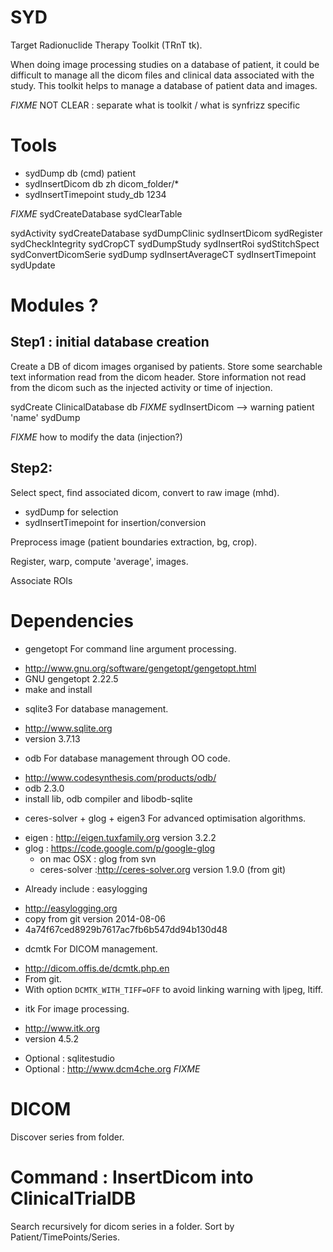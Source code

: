 
SYD
===

Target Radionuclide Therapy Toolkit (TRnT tk).

When doing image processing studies on a database of patient, it could be difficult to manage all the dicom files and clinical data associated with the study. This toolkit helps to manage a database of patient data and images.

*FIXME* NOT CLEAR : separate what is toolkit / what is synfrizz specific

Tools
=====

- sydDump db (cmd) patient
- sydInsertDicom db zh dicom_folder/*
- sydInsertTimepoint study_db 1234


*FIXME* sydCreateDatabase sydClearTable

sydActivity           sydCreateDatabase     sydDumpClinic         sydInsertDicom        sydRegister
sydCheckIntegrity     sydCropCT             sydDumpStudy          sydInsertRoi          sydStitchSpect
sydConvertDicomSerie  sydDump               sydInsertAverageCT    sydInsertTimepoint    sydUpdate

Modules ?
=======

Step1 : initial database creation
--------------------------

Create a DB of dicom images organised by patients. Store some searchable text information read from the dicom header. Store information not read from the dicom such as the injected activity or time of injection.

sydCreate ClinicalDatabase db *FIXME*
sydInsertDicom --> warning patient 'name'
sydDump

*FIXME* how to modify the data (injection?)

Step2:
------

Select spect, find associated dicom, convert to raw image (mhd).
- sydDump for selection
- sydInsertTimepoint for insertion/conversion

Preprocess image (patient boundaries extraction, bg, crop).


Register, warp, compute 'average', images.

Associate ROIs




Dependencies
============

* gengetopt
For command line argument processing.
- http://www.gnu.org/software/gengetopt/gengetopt.html
- GNU gengetopt 2.22.5
- make and install

* sqlite3
For database management.
- http://www.sqlite.org
- version 3.7.13

* odb
For database management through OO code.
- http://www.codesynthesis.com/products/odb/
- odb 2.3.0
- install lib, odb compiler and  libodb-sqlite

* ceres-solver + glog + eigen3
For advanced optimisation algorithms.
- eigen : http://eigen.tuxfamily.org version 3.2.2
- glog : https://code.google.com/p/google-glog
  - on mac OSX : glog from svn
  - ceres-solver :http://ceres-solver.org version 1.9.0
    (from git)

* Already include : easylogging
- http://easylogging.org
- copy from git version 2014-08-06
- 4a74f67ced8929b7617ac7fb6b547dd94b130d48

* dcmtk
For DICOM management.
- http://dicom.offis.de/dcmtk.php.en
- From git.
- With option `DCMTK_WITH_TIFF=OFF` to avoid linking warning with ljpeg, ltiff.

* itk
For image processing.
- http://www.itk.org
- version 4.5.2

* Optional : sqlitestudio
* Optional : http://www.dcm4che.org *FIXME*

DICOM
=====

Discover series from folder.

Command : InsertDicom into ClinicalTrialDB
==========================================
Search recursively for dicom series in a folder. Sort by Patient/TimePoints/Series.
